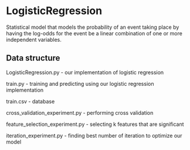 # LogisticRegression
Statistical model that models the probability of an event taking place by having the log-odds for the event be a linear combination of one or more independent variables.

## Data structure
LogisticRegression.py - our implementation of logistic regression

train.py - training and predicting using our logistic regression implementation

train.csv - database

cross_validation_experiment.py - performing cross validation

feature_selection_experiment.py - selecting k features that are significant

iteration_experiment.py - finding best number of iteration to optimize our model
